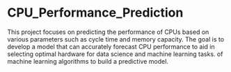 # CPU_Performance_Prediction
This project focuses on predicting the performance of CPUs based on various parameters such as cycle time and memory capacity. The goal is to develop a model that can accurately forecast CPU performance to aid in selecting optimal hardware for data science and machine learning tasks.  of machine learning algorithms to build a predictive model.
